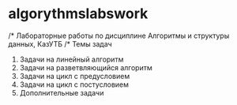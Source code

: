 # algorythmslabswork
/*
 Лабораторные работы по дисциплине Алгоритмы и структуры данных, КазУТБ
/* Темы задач
1. Задачи на линейный алгоритм
2. Задачи на разветвляющийся алгоритм 
3. Задачи на цикл с предусловием
4. Задачи на цикл с постусловием 
5. Дополнительные задачи
